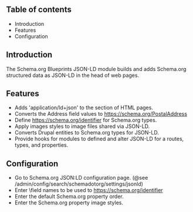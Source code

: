 Table of contents
-----------------

* Introduction
* Features
* Configuration


Introduction
------------

The Schema.org Blueprints JSON-LD module builds and adds Schema.org structured 
data as JSON-LD in the head of web pages.


Features
--------

- Adds 'application/ld+json' to the <head> section of HTML pages.
- Converts the Address field values to https://schema.org/PostalAddress
- Define https://schema.org/identifier for Schema.org types.
- Apply images styles to image files shared via JSON-LD.
- Converts Drupal entities to Schema.org types for JSON-LD.
- Provide hooks for modules to defined and alter JSON-LD for a routes,
  types, and properties.


Configuration
-------------

- Go to Schema.org JSON:LD configuration page.
  (@see /admin/config/search/schemadotorg/settings/jsonld)
- Enter \field names to be used to https://schema.org/identifier
- Enter the default Schema.org property order.
- Enter the Schema.org property image styles.
